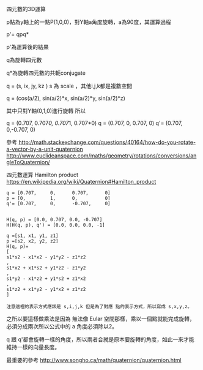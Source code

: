 四元數的3D運算

p點為y軸上的一點P(1,0,0)，對Y軸a角度旋轉，a為90度，其運算過程

p'= qpq*

p'為運算後的結果

q為旋轉四元數

q*為旋轉四元數的共軛conjugate

q = (s, ix, jy, kz )
s 為 scale ，其他i,j,k都是複數空間

q = (cos(a/2), sin(a/2)*x, sin(a/2)*y, sin(a/2)*z)

其中只對Y軸(0,1,0)進行旋轉 所以 

q = (0.707, 0.707*0, 0.707*1, 0.707*0)
q = (0.707, 0, 0.707, 0)
q'= (0.707, 0,-0.707, 0)

參考
http://math.stackexchange.com/questions/40164/how-do-you-rotate-a-vector-by-a-unit-quaternion
http://www.euclideanspace.com/maths/geometry/rotations/conversions/angleToQuaternion/

四元數運算 Hamilton product
https://en.wikipedia.org/wiki/Quaternion#Hamilton_product
    
    q = [0.707,		0,		0.707,		0]
    p = [0,			1, 		0, 			0]
    q'= [0.707,		0, 		-0.707,		0]
    
    
    H(q, p) = [0.0, 0.707, 0.0, -0.707]
    H(H(q, p), q') = [0.0, 0.0, 0.0, -1]
    
    q =[s1, x1, y1, z1]
    p =[s2, x2, y2, z2]
    H(q, p)=
    [ 
    s1*s2 - x1*x2 - y1*y2 - z1*z2
    ,
    s1*x2 + x1*s2 + y1*z2 - z1*y2
    ,
    s1*y2 - x1*z2 + y1*s2 + z1*x2
    ,
    s1*z2 + x1*y2 - y1*x2 + z1*z2
    ]

	注意這裡的表示方式應該是 s,i,j,k 但是為了對應 點的表示方式，所以寫成 s,x,y,z。    






之所以要這樣做乘法是因為 無法像 Eular 空間那樣，乘以一個點就能完成旋轉，必須分成兩次所以公式中的 a 角度必須除以2。

q 跟 q'都會旋轉一樣的角度，所以兩者合就是原本要旋轉的角度，如此一來才能維持一樣的向量長度。


最重要的參考
http://www.songho.ca/math/quaternion/quaternion.html